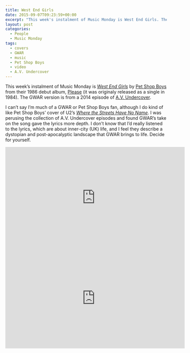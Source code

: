```yaml
---
title: West End Girls
date: 2015-09-07T09:23:59+00:00
excerpt: "This week's instalment of Music Monday is West End Girls. The 1986 Pet Shop Boys original and a 2014 cover by GWAR."
layout: post
categories:
  - People
  - Music Monday
tags:
  - covers
  - GWAR
  - music
  - Pet Shop Boys
  - video
  - A.V. Undercover
---
```

This week&#8217;s instalment of Music Monday is [_West End Girls_](https://en.wikipedia.org/wiki/West_End_Girls) by [Pet Shop Boys](http://petshopboys.co.uk/) from their 1986 debut album, [Please](https://en.wikipedia.org/wiki/Please_(Pet_Shop_Boys_album)) (it was originaly released as a single in 1984). The GWAR version is from a 2014 episode of [A.V. Undercover](http://www.avclub.com/search?feature_types=av-undercover).

I can&#8217;t say I&#8217;m much of a GWAR or Pet Shop Boys fan, although I do kind of like Pet Shop Boys&#8217; cover of U2&#8217;s [_Where the Streets Have No Name_](https://youtu.be/Jt2j79pca7c). I was perusing the collection of A.V. Undercover episodes and found GWAR&#8217;s take on the song gave the lyrics more depth. I don&#8217;t know that I&#8217;d really listened to the lyrics, which are about inner-city (UK) life, and I feel they describe a dystopian and post-apocalyptic landscape that GWAR brings to life. Decide for yourself.

<div class="video-container">
	<iframe width="560" height="315" src="https://www.youtube.com/embed/VIBHm0O7GqE" frameborder="0" allowfullscreen></iframe>
</div>

<div class="video-container">
	<iframe width="560" height="315" src="https://www.youtube.com/embed/OMjf5SKZW28" frameborder="0" allowfullscreen></iframe>
</div>
